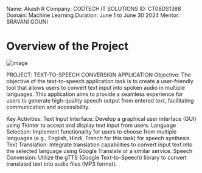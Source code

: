 Name: Akash R
Company: CODTECH IT SOLUTIONS
ID: CT08DS1388
Domain: Machine Learning
Duration: June 1 to June 30 2024 
Mentor: SRAVANI GOUNI

# Overview of the Project
![image](https://github.com/Ak4shR/CODTECH-Task1/assets/146863657/44c72114-8a90-4527-ba10-a1e8cde6facf)

PROJECT: TEXT-TO-SPEECH CONVERSION APPLICATION
Objective:
The objective of the text-to-speech application task is to create a user-friendly tool that allows users to convert text input into spoken audio in multiple languages. This application aims to provide a seamless experience for users to generate high-quality speech output from entered text, facilitating communication and accessibility.

Key Activities:
Text Input Interface: Develop a graphical user interface (GUI) using Tkinter to accept and display text input from users.
Language Selection: Implement functionality for users to choose from multiple languages (e.g., English, Hindi, French for this task) for speech synthesis.
Text Translation: Integrate translation capabilities to convert input text into the selected language using Google Translate or a similar service.
Speech Conversion: Utilize the gTTS (Google Text-to-Speech) library to convert translated text into audio files (MP3 format).





